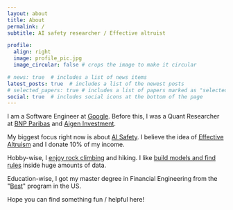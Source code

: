 ```yaml
---
layout: about
title: About
permalink: /
subtitle: AI safety researcher / Effective altruist 

profile:
  align: right
  image: profile_pic.jpg
  image_circular: false # crops the image to make it circular

# news: true  # includes a list of news items
latest_posts: true  # includes a list of the newest posts
# selected_papers: true # includes a list of papers marked as "selected={true}"
social: true  # includes social icons at the bottom of the page
---
```


I am a Software Engineer at [Google](www.google.com). Before this, I was a Quant Researcher at [BNP Paribas](https://group.bnpparibas/en/) and [Aigen Investment](http://www.aigen-im.com/).

My biggest focus right now is about [AI Safety](https://ziyuewang25.github.io/blog/2023/AI-Safety/). I believe the idea of [Effective Altruism](https://80000hours.org/2020/08/misconceptions-effective-altruism/?utm_source=google&utm_medium=cpc&utm_campaign=80KMAR-EA/LTism&utm_content=145184936813&utm_term=effective%20altruism&gclid=CjwKCAjw5_GmBhBIEiwA5QSMxBaVik5xPNtCy6BxyqMy4EVvjN63iBJwNsi11v8uCi8sMDp82joXEhoCTsEQAvD_BwE) and I donate 10% of my income.

Hobby-wise, I [enjoy rock climbing](https://www.instagram.com/p/CVG0jDqJMqJ/?utm_source=ig_web_button_share_sheet) and hiking. I like [build models and find rules](https://www.kaggle.com/vincentwang25/Home) inside huge amounts of data.

Education-wise, I got my master degree in Financial Engineering from the "[Best](https://quantnet.com/mfe-programs-rankings/)" program in the US.

Hope you can find something fun / helpful here!